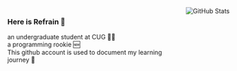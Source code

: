 <div style="display: flex; align-items: flex-start;">
  <div style="flex: 1;">
    <h3> Here is Refrain 🌟</h3>
    <ul style="list-style-type: none; padding: 0;">
      <li>an undergraduate student at CUG 👨‍💻</li>
      <li>a programming rookie 🆕</li>
      <li>This github account is used to document my learning journey 📖</li>
    </ul>
  </div>
  <div style="margin-left: 20px; text-align: left;">
    <img src="https://github-readme-stats.vercel.app/api?username=Refrain77&show_icons=true&theme=transparent" alt="GitHub Stats" style="display: block;" />
  </div>
</div>
